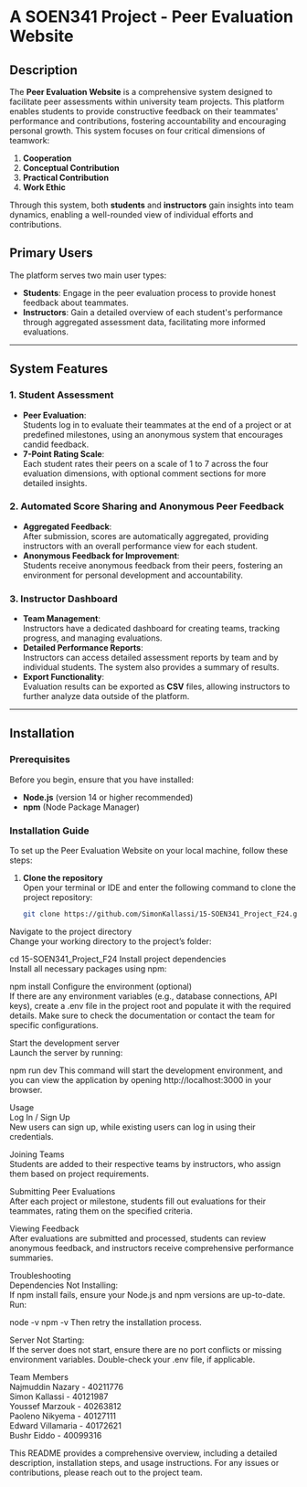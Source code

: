 
# A SOEN341 Project - Peer Evaluation Website<br/>

## Description<br/>

The **Peer Evaluation Website** is a comprehensive system designed to facilitate peer assessments within university team projects. This platform enables students to provide constructive feedback on their teammates' performance and contributions, fostering accountability and encouraging personal growth. This system focuses on four critical dimensions of teamwork:<br/>

1. **Cooperation**<br/>
2. **Conceptual Contribution**<br/>
3. **Practical Contribution**<br/>
4. **Work Ethic**<br/>

Through this system, both **students** and **instructors** gain insights into team dynamics, enabling a well-rounded view of individual efforts and contributions.<br/>

## Primary Users<br/>
The platform serves two main user types:<br/>
- **Students**: Engage in the peer evaluation process to provide honest feedback about teammates.<br/>
- **Instructors**: Gain a detailed overview of each student's performance through aggregated assessment data, facilitating more informed evaluations.<br/>

---

## System Features<br/>

### 1. Student Assessment<br/>
- **Peer Evaluation**:<br/>
   Students log in to evaluate their teammates at the end of a project or at predefined milestones, using an anonymous system that encourages candid feedback.<br/>
- **7-Point Rating Scale**:<br/>
   Each student rates their peers on a scale of 1 to 7 across the four evaluation dimensions, with optional comment sections for more detailed insights.<br/>

### 2. Automated Score Sharing and Anonymous Peer Feedback<br/>
- **Aggregated Feedback**:<br/>
   After submission, scores are automatically aggregated, providing instructors with an overall performance view for each student.<br/>
- **Anonymous Feedback for Improvement**:<br/>
   Students receive anonymous feedback from their peers, fostering an environment for personal development and accountability.<br/>

### 3. Instructor Dashboard<br/>
- **Team Management**:<br/>
   Instructors have a dedicated dashboard for creating teams, tracking progress, and managing evaluations.<br/>
- **Detailed Performance Reports**:<br/>
   Instructors can access detailed assessment reports by team and by individual students. The system also provides a summary of results.<br/>
- **Export Functionality**:<br/>
   Evaluation results can be exported as **CSV** files, allowing instructors to further analyze data outside of the platform.<br/>

---

## Installation<br/>

### Prerequisites<br/>

Before you begin, ensure that you have installed:<br/>
- **Node.js** (version 14 or higher recommended)<br/>
- **npm** (Node Package Manager)<br/>

### Installation Guide<br/>

To set up the Peer Evaluation Website on your local machine, follow these steps:<br/>

1. **Clone the repository**<br/>
   Open your terminal or IDE and enter the following command to clone the project repository:<br/>
   ```bash
   git clone https://github.com/SimonKallassi/15-SOEN341_Project_F24.git
Navigate to the project directory<br/> Change your working directory to the project’s folder:<br/>


cd 15-SOEN341_Project_F24
Install project dependencies<br/> Install all necessary packages using npm:<br/>


npm install
Configure the environment (optional)<br/> If there are any environment variables (e.g., database connections, API keys), create a .env file in the project root and populate it with the required details. Make sure to check the documentation or contact the team for specific configurations.<br/>

Start the development server<br/> Launch the server by running:<br/>


npm run dev
This command will start the development environment, and you can view the application by opening http://localhost:3000 in your browser.<br/>

Usage<br/>
Log In / Sign Up<br/> New users can sign up, while existing users can log in using their credentials.<br/>

Joining Teams<br/> Students are added to their respective teams by instructors, who assign them based on project requirements.<br/>

Submitting Peer Evaluations<br/> After each project or milestone, students fill out evaluations for their teammates, rating them on the specified criteria.<br/>

Viewing Feedback<br/> After evaluations are submitted and processed, students can review anonymous feedback, and instructors receive comprehensive performance summaries.<br/>

Troubleshooting<br/>
Dependencies Not Installing:<br/> If npm install fails, ensure your Node.js and npm versions are up-to-date. Run:<br/>


node -v
npm -v
Then retry the installation process.<br/>

Server Not Starting:<br/> If the server does not start, ensure there are no port conflicts or missing environment variables. Double-check your .env file, if applicable.<br/>

Team Members<br/>
Najmuddin Nazary - 40211776<br/>
Simon Kallassi - 40121987<br/>
Youssef Marzouk - 40263812<br/>
Paoleno Nikyema - 40127111<br/>
Edward Villamaria - 40172621<br/>
Bushr Eiddo - 40099316<br/>

This README provides a comprehensive overview, including a detailed description, installation steps, and usage instructions. For any issues or contributions, please reach out to the project team.
